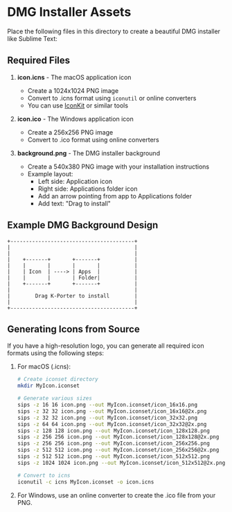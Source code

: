 # DMG Installer Assets

Place the following files in this directory to create a beautiful DMG installer like Sublime Text:

## Required Files

1. **icon.icns** - The macOS application icon
   - Create a 1024x1024 PNG image
   - Convert to .icns format using `iconutil` or online converters
   - You can use [IconKit](https://github.com/SAP/Mac-IconKit) or similar tools

2. **icon.ico** - The Windows application icon
   - Create a 256x256 PNG image
   - Convert to .ico format using online converters

3. **background.png** - The DMG installer background
   - Create a 540x380 PNG image with your installation instructions
   - Example layout:
     - Left side: Application icon
     - Right side: Applications folder icon
     - Add an arrow pointing from app to Applications folder
     - Add text: "Drag to install"

## Example DMG Background Design

```
+----------------------------------------+
|                                        |
|                                        |
|    +-------+       +-------+           |
|    |       |       |       |           |
|    | Icon  | ----> | Apps  |           |
|    |       |       | Folder|           |
|    +-------+       +-------+           |
|                                        |
|        Drag K-Porter to install        |
|                                        |
+----------------------------------------+
```

## Generating Icons from Source

If you have a high-resolution logo, you can generate all required icon formats using the following steps:

1. For macOS (.icns):
   ```bash
   # Create iconset directory
   mkdir MyIcon.iconset
   
   # Generate various sizes
   sips -z 16 16 icon.png --out MyIcon.iconset/icon_16x16.png
   sips -z 32 32 icon.png --out MyIcon.iconset/icon_16x16@2x.png
   sips -z 32 32 icon.png --out MyIcon.iconset/icon_32x32.png
   sips -z 64 64 icon.png --out MyIcon.iconset/icon_32x32@2x.png
   sips -z 128 128 icon.png --out MyIcon.iconset/icon_128x128.png
   sips -z 256 256 icon.png --out MyIcon.iconset/icon_128x128@2x.png
   sips -z 256 256 icon.png --out MyIcon.iconset/icon_256x256.png
   sips -z 512 512 icon.png --out MyIcon.iconset/icon_256x256@2x.png
   sips -z 512 512 icon.png --out MyIcon.iconset/icon_512x512.png
   sips -z 1024 1024 icon.png --out MyIcon.iconset/icon_512x512@2x.png
   
   # Convert to icns
   iconutil -c icns MyIcon.iconset -o icon.icns
   ```

2. For Windows, use an online converter to create the .ico file from your PNG. 